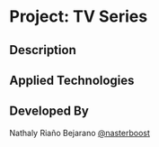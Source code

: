 # Project: TV Series

## Description

## Applied Technologies

## Developed By
Nathaly Riaño Bejarano [@nasterboost](https://twitter.com/nasterboost)
